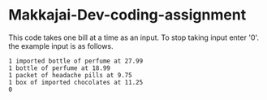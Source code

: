 # Makkajai-Dev-coding-assignment

This code takes one bill at a time as an input. To stop taking input enter '0'. the example input is as follows.

    1 imported bottle of perfume at 27.99
    1 bottle of perfume at 18.99
    1 packet of headache pills at 9.75
    1 box of imported chocolates at 11.25
    0
